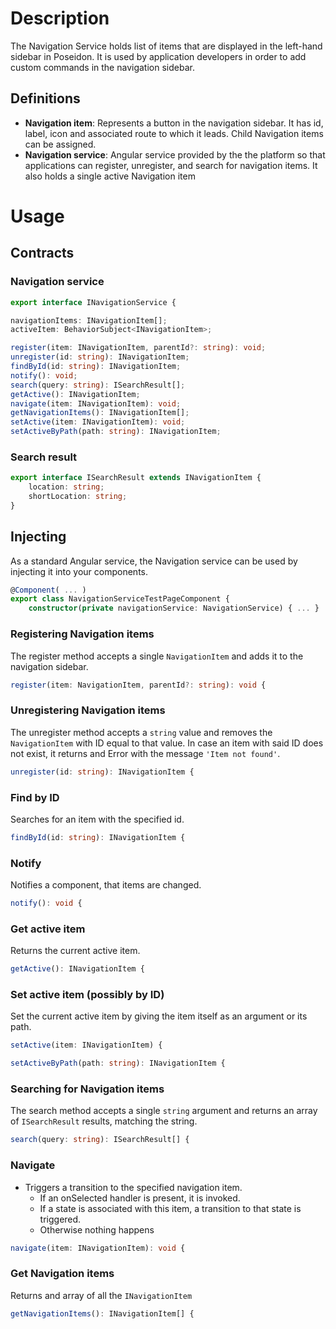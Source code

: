 # Description

The Navigation Service holds list of items that are displayed in the left-hand sidebar in Poseidon. It is used by application developers in order to add custom commands in the navigation sidebar.

## Definitions
- **Navigation item**: Represents a button in the navigation sidebar. It has id, label, icon and associated route to which it leads. Child Navigation items can be assigned.
- **Navigation service**: Angular service provided by the the platform so that applications can register, unregister, and search for navigation items. It also holds a single active Navigation item

# Usage

## Contracts

### Navigation service
```typescript
export interface INavigationService {

navigationItems: INavigationItem[];
activeItem: BehaviorSubject<INavigationItem>;

register(item: INavigationItem, parentId?: string): void;
unregister(id: string): INavigationItem;
findById(id: string): INavigationItem;
notify(): void;
search(query: string): ISearchResult[];
getActive(): INavigationItem;
navigate(item: INavigationItem): void;
getNavigationItems(): INavigationItem[];
setActive(item: INavigationItem): void;
setActiveByPath(path: string): INavigationItem;
```

### Search result
```typescript
export interface ISearchResult extends INavigationItem {
    location: string;
    shortLocation: string;
}
```

## Injecting

As a standard Angular service, the Navigation service can be used by injecting it into your components.
```typescript
@Component( ... )
export class NavigationServiceTestPageComponent {
    constructor(private navigationService: NavigationService) { ... }

```

### Registering Navigation items
The register method accepts a single ```NavigationItem``` and adds it to the navigation sidebar.
```typescript
register(item: NavigationItem, parentId?: string): void {
```

### Unregistering Navigation items
The unregister method accepts a ```string``` value and removes the ```NavigationItem``` with ID equal to that value. In case an item with said ID does not exist, it returns and Error with the message ```'Item not found'```.
```typescript
unregister(id: string): INavigationItem {
```

### Find by ID
Searches for an item with the specified id.
```typescript
findById(id: string): INavigationItem {
```

### Notify
Notifies a component, that items are changed.
```typescript
notify(): void {
```

### Get active item
Returns the current active item.
```typescript
getActive(): INavigationItem {
```
### Set active item (possibly by ID)
Set the current active item by giving the item itself as an argument or its path.
```typescript
setActive(item: INavigationItem) {

setActiveByPath(path: string): INavigationItem {
```
### Searching for Navigation items
The search method accepts a single ```string``` argument and returns an array of ```ISearchResult``` results, matching the string.
```typescript
search(query: string): ISearchResult[] {
```

### Navigate
* Triggers a transition to the specified navigation item.
  - If an onSelected handler is present, it is invoked.
  - If a state is associated with this item, a transition to that state is triggered.
  - Otherwise nothing happens

```typescript
navigate(item: INavigationItem): void {
```

### Get Navigation items
Returns and array of all the ```INavigationItem```
```typescript
getNavigationItems(): INavigationItem[] {
```